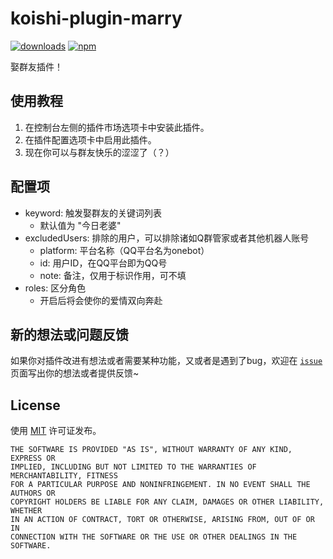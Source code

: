 # koishi-plugin-marry

[![downloads](https://img.shields.io/npm/dm/koishi-plugin-marry?style=flat-square)](https://www.npmjs.com/package/koishi-plugin-marry)
[![npm](https://img.shields.io/npm/v/koishi-plugin-marry?style=flat-square)](https://www.npmjs.com/package/koishi-plugin-marry)

娶群友插件！

## 使用教程

1. 在控制台左侧的插件市场选项卡中安装此插件。
2. 在插件配置选项卡中启用此插件。
3. 现在你可以与群友快乐的涩涩了（？）

## 配置项

- keyword: 触发娶群友的关键词列表
  - 默认值为 "今日老婆"
- excludedUsers: 排除的用户，可以排除诸如Q群管家或者其他机器人账号
  - platform: 平台名称（QQ平台名为onebot）
  - id: 用户ID，在QQ平台即为QQ号
  - note: 备注，仅用于标识作用，可不填
- roles: 区分角色
  - 开启后将会使你的爱情双向奔赴

## 新的想法或问题反馈
如果你对插件改进有想法或者需要某种功能，又或者是遇到了bug，欢迎在 [`issue`](https://github.com/koishijs/koishi-plugin-marry/issues/new/choose) 页面写出你的想法或者提供反馈~

## License

使用 [MIT](./LICENSE) 许可证发布。

```
THE SOFTWARE IS PROVIDED "AS IS", WITHOUT WARRANTY OF ANY KIND, EXPRESS OR
IMPLIED, INCLUDING BUT NOT LIMITED TO THE WARRANTIES OF MERCHANTABILITY, FITNESS
FOR A PARTICULAR PURPOSE AND NONINFRINGEMENT. IN NO EVENT SHALL THE AUTHORS OR
COPYRIGHT HOLDERS BE LIABLE FOR ANY CLAIM, DAMAGES OR OTHER LIABILITY, WHETHER
IN AN ACTION OF CONTRACT, TORT OR OTHERWISE, ARISING FROM, OUT OF OR IN
CONNECTION WITH THE SOFTWARE OR THE USE OR OTHER DEALINGS IN THE SOFTWARE.
```
